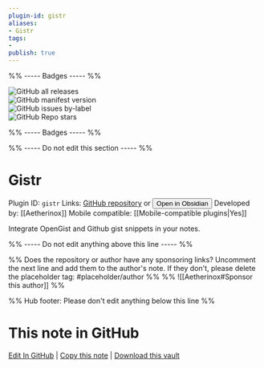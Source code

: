 ```yaml
---
plugin-id: gistr
aliases:
- Gistr
tags: 
- 
publish: true
---
```


%% ----- Badges ----- %%

![GitHub all releases](https://img.shields.io/github/downloads/Aetherinox/obsidian-gistr/total?color=573E7A&logo=github&style=for-the-badge)   
![GitHub manifest version](https://img.shields.io/github/manifest-json/v/Aetherinox/obsidian-gistr?color=573E7A&logo=github&style=for-the-badge)   
![GitHub issues by-label](https://img.shields.io/github/issues/Aetherinox/obsidian-gistr/help%20wanted?color=573E7A&logo=github&style=for-the-badge)   
![GitHub Repo stars](https://img.shields.io/github/stars/Aetherinox/obsidian-gistr?color=573E7A&logo=github&style=for-the-badge)

%% ----- Badges ----- %%

%% ----- Do not edit this section ----- %%

# Gistr

Plugin ID: `gistr`
Links: [GitHub repository](https://github.com/Aetherinox/obsidian-gistr) or [<button id=HH>Open in Obsidian</button>](obsidian://show-plugin?id=gistr)
Developed by: [[Aetherinox]]
Mobile compatible: [[Mobile-compatible plugins|Yes]]

Integrate OpenGist and Github gist snippets in your notes.

%% ----- Do not edit anything above this line ----- %% 

%% Does the repository or author have any sponsoring links? Uncomment the next line and add them to the author's note. If they don't, please delete the placeholder tag: #placeholder/author %%
%% ![[Aetherinox#Sponsor this author]] %%

%% Hub footer: Please don't edit anything below this line %%

# This note in GitHub

<span class="git-footer">[Edit In GitHub](https://github.dev/obsidian-community/obsidian-hub/blob/main/02%20-%20Community%20Expansions/02.05%20All%20Community%20Expansions/Plugins/gistr.md "git-hub-edit-note") | [Copy this note](https://raw.githubusercontent.com/obsidian-community/obsidian-hub/main/02%20-%20Community%20Expansions/02.05%20All%20Community%20Expansions/Plugins/gistr.md "git-hub-copy-note") | [Download this vault](https://github.com/obsidian-community/obsidian-hub/archive/refs/heads/main.zip "git-hub-download-vault") </span>
